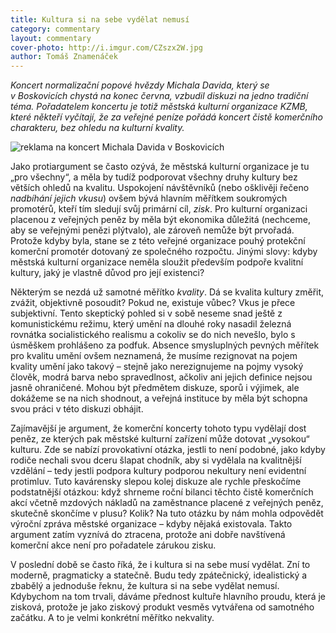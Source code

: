 ```yaml
---
title: Kultura si na sebe vydělat nemusí
category: commentary
layout: commentary
cover-photo: http://i.imgur.com/CZszx2W.jpg
author: Tomáš Znamenáček
---
```


*Koncert normalizační popové hvězdy Michala Davida, který se v Boskovicích chystá na konec června, vzbudil diskuzi na jedno tradiční téma. Pořadatelem koncertu je totiž městská kulturní organizace KZMB, které někteří vyčítají, že za veřejné peníze pořádá koncert čistě komerčního charakteru, bez ohledu na kulturní kvality.*

<img src="http://i.imgur.com/CZszx2W.jpg" alt="reklama na koncert Michala Davida v Boskovicích" class="img-responsive">

Jako protiargument se často ozývá, že městská kulturní organizace je tu „pro všechny“, a měla by tudíž podporovat všechny druhy kultury bez větších ohledů na kvalitu. Uspokojení návštěvníků (nebo ošklivěji řečeno _nadbíhání jejich vkusu_) ovšem bývá hlavním měřítkem soukromých promotérů, kteří tím sledují svůj primární cíl, _zisk_. Pro kulturní organizaci placenou z veřejných peněz by měla být ekonomika důležitá (nechceme, aby se veřejnými penězi plýtvalo), ale zároveň nemůže být prvořadá. Protože kdyby byla, stane se z této veřejné organizace pouhý protekční komerční promotér dotovaný ze společného rozpočtu. Jinými slovy: kdyby městská kulturní organizace neměla sloužit především podpoře kvalitní kultury, jaký je vlastně důvod pro její existenci?

Některým se nezdá už samotné měřítko _kvality_. Dá se kvalita kultury změřit, zvážit, objektivně posoudit? Pokud ne, existuje vůbec? Vkus je přece subjektivní. Tento skeptický pohled si v sobě neseme snad ještě z komunistickému režimu, který umění na dlouhé roky nasadil železná rovnátka socialistického realismu a cokoliv se do nich nevešlo, bylo s úsměškem prohlášeno za podfuk. Absence smysluplných pevných měřítek pro kvalitu umění ovšem neznamená, že musíme rezignovat na pojem kvality umění jako takový – stejně jako nerezignujeme na pojmy vysoký člověk, modrá barva nebo spravedlnost, ačkoliv ani jejich definice nejsou jasně ohraničené. Mohou být předmětem diskuze, sporů i výjimek, ale dokážeme se na nich shodnout, a veřejná instituce by měla být schopna svou práci v této diskuzi obhájit.

Zajímavější je argument, že komerční koncerty tohoto typu vydělají dost peněz, ze kterých pak městské kulturní zařízení může dotovat „vysokou“ kulturu. Zde se nabízí provokativní otázka, jestli to není podobné, jako kdyby rodiče nechali svou dceru šlapat chodník, aby si vydělala na kvalitnější vzdělání – tedy jestli podpora kultury podporou nekultury není evidentní protimluv. Tuto kavárensky slepou kolej diskuze ale rychle přeskočíme podstatnější otázkou: když shrneme roční bilanci těchto čistě komerčních akcí včetně mzdových nákladů na zaměstnance placené z veřejných peněz, skutečně skončíme v plusu? Kolik? Na tuto otázku by nám mohla odpovědět výroční zpráva městské organizace – kdyby nějaká existovala. Takto argument zatím vyznívá do ztracena, protože ani dobře navštívená komerční akce není pro pořadatele zárukou zisku.

V poslední době se často říká, že i kultura si na sebe musí vydělat. Zní to moderně, pragmaticky a statečně. Budu tedy zpátečnický, idealistický a zbabělý a jednoduše řeknu, že kultura si na sebe vydělat nemusí. Kdybychom na tom trvali, dáváme přednost kultuře hlavního proudu, která je zisková, protože je jako ziskový produkt vesměs vytvářena od samotného začátku. A to je velmi konkrétní měřítko nekvality.
